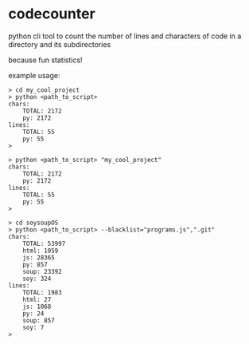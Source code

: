 # codecounter

python cli tool to count the number of lines and characters of code in a directory and its subdirectories

because fun statistics!

example usage:
```batch
> cd my_cool_project
> python <path_to_script>
chars:
    TOTAL: 2172
    py: 2172
lines:
    TOTAL: 55
    py: 55
>
```
```batch
> python <path_to_script> "my_cool_project"
chars:
    TOTAL: 2172
    py: 2172
lines:
    TOTAL: 55
    py: 55
>
```
```batch
> cd soysoupOS
> python <path_to_script> --blacklist="programs.js",".git"
chars:
    TOTAL: 53997
    html: 1059
    js: 28365
    py: 857
    soup: 23392
    soy: 324
lines:
    TOTAL: 1983
    html: 27
    js: 1068
    py: 24
    soup: 857
    soy: 7
>
```
